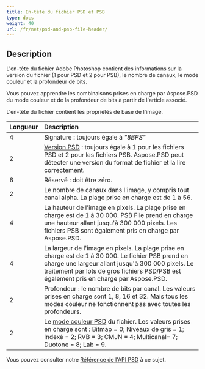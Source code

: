 ```yaml
---
title: En-tête du fichier PSD et PSB
type: docs
weight: 40
url: /fr/net/psd-and-psb-file-header/
---
```


## **Description**
L'en-tête du fichier Adobe Photoshop contient des informations sur la version du fichier (1 pour PSD et 2 pour PSB), le nombre de canaux, le mode couleur et la profondeur de bits.

Vous pouvez apprendre les combinaisons prises en charge par Aspose.PSD du mode couleur et de la profondeur de bits à partir de l'article associé.

L'en-tête du fichier contient les propriétés de base de l'image.

|**Longueur**|**Description**|
| :- | :- |
|4|Signature : toujours égale à *"8BPS"*|
|2|[Version PSD](https://reference.aspose.com/psd/fr/aspose.psd.fileformats.psd/fileformatversion) : toujours égale à 1 pour les fichiers PSD et 2 pour les fichiers PSB. Aspose.PSD peut détecter une version du format de fichier et la lire correctement.|
|6|Réservé : doit être zéro.|
|2|Le nombre de canaux dans l'image, y compris tout canal alpha. La plage prise en charge est de 1 à 56.|
|4|La hauteur de l'image en pixels. La plage prise en charge est de 1 à 30 000. PSB File prend en charge une hauteur allant jusqu'à 300 000 pixels. Les fichiers PSB sont également pris en charge par Aspose.PSD.|
|4|La largeur de l'image en pixels. La plage prise en charge est de 1 à 30 000. Le fichier PSB prend en charge une largeur allant jusqu'à 300 000 pixels. Le traitement par lots de gros fichiers PSD/PSB est également pris en charge par Aspose.PSD.|
|2|Profondeur : le nombre de bits par canal. Les valeurs prises en charge sont 1, 8, 16 et 32. Mais tous les modes couleur ne fonctionnent pas avec toutes les profondeurs.|
|2|Le [mode couleur PSD](https://reference.aspose.com/psd/fr/com.aspose.psd.fileformats.psd/ColorModes) du fichier. Les valeurs prises en charge sont : Bitmap = 0; Niveaux de gris = 1; Indexé = 2; RVB = 3; CMJN = 4; Multicanal= 7; Duotone = 8; Lab = 9.|
Vous pouvez consulter notre [Référence de l'API PSD](https://reference.aspose.com/psd) à ce sujet.
